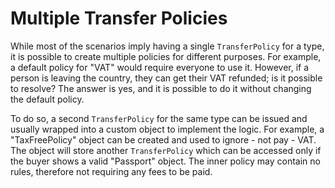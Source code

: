 # Multiple Transfer Policies

While most of the scenarios imply having a single `TransferPolicy` for a type, it is possible to create multiple policies for different purposes. For example, a default policy for "VAT" would require everyone to use it. However, if a person is leaving the country, they can get their VAT refunded; is it possible to resolve? The answer is yes, and it is possible to do it without changing the default policy.

To do so, a second `TransferPolicy` for the same type can be issued and usually wrapped into a custom object to implement the logic. For example, a "TaxFreePolicy" object can be created and used to ignore - not pay - VAT. The object will store another `TransferPolicy` which can be accessed only if the buyer shows a valid "Passport" object. The inner policy may contain no rules, therefore not requiring any fees to be paid.
